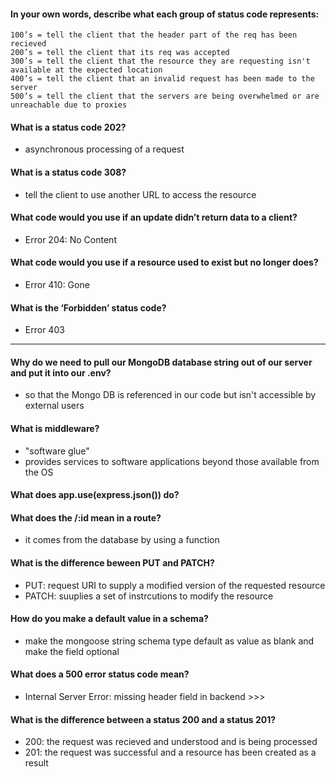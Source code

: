 #### In your own words, describe what each group of status code represents:
    100’s = tell the client that the header part of the req has been recieved 
    200’s = tell the client that its req was accepted
    300’s = tell the client that the resource they are requesting isn't available at the expected location
    400’s = tell the client that an invalid request has been made to the server
    500’s = tell the client that the servers are being overwhelmed or are unreachable due to proxies
#### What is a status code 202?
- asynchronous processing of a request
#### What is a status code 308?
- tell the client to use another URL to access the resource
#### What code would you use if an update didn’t return data to a client?
- Error 204: No Content
#### What code would you use if a resource used to exist but no longer does?
- Error 410: Gone
#### What is the ‘Forbidden’ status code?
- Error 403

---

#### Why do we need to pull our MongoDB database string out of our server and put it into our .env?
- so that the Mongo DB is referenced in our code but isn't accessible by external users
#### What is middleware?
- "software glue"
- provides services to software applications beyond those available from the OS
#### What does app.use(express.json()) do?
#### What does the /:id mean in a route?
- it comes from the database by using a function
#### What is the difference beween PUT and PATCH?
- PUT: request URI to supply a modified version of the requested resource
- PATCH: suuplies a set of instrcutions to modify the resource
#### How do you make a default value in a schema?
- make the mongoose string schema type default as value as blank and make the field optional
#### What does a 500 error status code mean?
- Internal Server Error: missing header field in backend >>> 
#### What is the difference between a status 200 and a status 201?
- 200: the request was recieved and understood and is being processed
- 201: the request was successful and a resource has been created as a result
